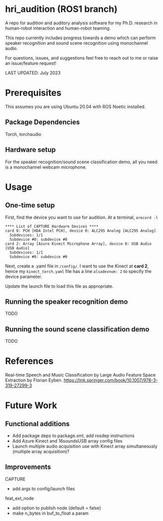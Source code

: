 # hri_audition (ROS1 branch)
A repo for audition and auditory analysis software for my Ph.D. research in human-robot interaction and human-robot teaming.

This repo currently includes progress towards a demo which can perform speaker recognition and sound scene recognition using monochannel audio.

For questions, issues, and suggestions feel free to reach out to me or raise an issue/feature request!

LAST UPDATED: July 2023

# Prerequisites
This assumes you are using Ubuntu 20.04 with ROS Noetic installed.

## Package Dependencies
Torch, torchaudio

## Hardware setup
For the speaker recognition/sound scene classification demo, all you need is a monochannel webcam microphone.

# Usage

## One-time setup
First, find the device you want to use for audition. At a terminal, `arecord -l`
```
**** List of CAPTURE Hardware Devices ****
card 0: PCH [HDA Intel PCH], device 0: ALC295 Analog [ALC295 Analog]
  Subdevices: 1/1
  Subdevice #0: subdevice #0
card 2: Array [Azure Kinect Microphone Array], device 0: USB Audio [USB Audio]
  Subdevices: 1/1
  Subdevice #0: subdevice #0
```
Next, create a .yaml file in `/config/`. I want to use the Kinect at **card 2**, hence my `kinect_torch.yaml` file has a line `alsadevnum: 2` to specify the device parameter.

Update the launch file to load this file as appropriate.

## Running the speaker recognition demo
TODO
## Running the sound scene classification demo
TODO

# References
Real-time Speech and Music Classification by Large Audio Feature Space Extraction by Florian Eyben.
https://link.springer.com/book/10.1007/978-3-319-27299-3

# Future Work
## Functional additions
- Add package deps to package.xml, add rosdep instructions
- Add Azure Kinect and 16soundsUSB array config files
- Launch multiple audio acquisition use with Kinect array simultaneously (multiple array acquisition)?

## Improvements
CAPTURE
- add args to config/launch files

feat_ext_node
- add option to publish node (default = false)
- make n_bytes in buf_to_float a param
